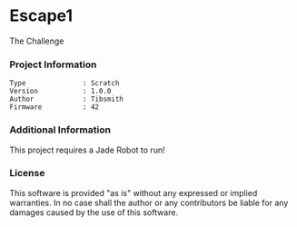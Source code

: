 Escape1
================

The Challenge

### Project Information
```
Type              : Scratch
Version           : 1.0.0
Author            : Tibsmith
Firmware          : 42
```

### Additional Information
This project requires a Jade Robot to run!

### License
This software is provided "as is" without any expressed or implied warranties.  In no case shall the author or any contributors be liable for any damages caused by the use of this software.

